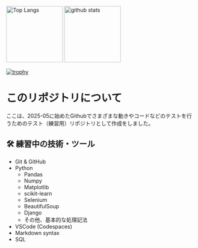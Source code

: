 <p align="left"> 
  <img alt="Top Langs" height="150px" src="https://github-readme-stats.vercel.app/api/top-langs/?username=Nubatan10001&layout=compact&count_private=true&show_icons=true&theme=onedark" />
  <img alt="github stats" height="150px" src="https://github-readme-stats.vercel.app/api?username=Nubatan10001&count_private=true&show_icons=true&show_icons=true&theme=onedark" />
</p>

[![trophy](https://github-profile-trophy.vercel.app/?username=Nubatan10001&theme=onedark&column=8
)](https://github.com/ryo-ma/github-profile-trophy)

# このリポジトリについて

ここは、2025-05に始めたGithubでさまざまな動きやコードなどのテストを行うためのテスト（練習用）リポジトリとして作成をしました。

## 🛠️ 練習中の技術・ツール

- Git & GitHub
- Python
    - Pandas
    - Numpy
    - Matplotlib
    - scikit-learn
    - Selenium
    - BeautifulSoup
    - Django
    - その他、基本的な処理記法
- VSCode (Codespaces)
- Markdown syntax
- SQL
